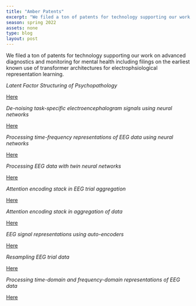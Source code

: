 ```yaml
---
title: "Amber Patents"
excerpt: "We filed a ton of patents for technology supporting our work on advanced diagnostics and monitoring for mental health including filings on the earliest known use of transformer architectures for electrophysiological representation learning."
season: spring 2022
assets: none
type: blog
layout: post
---
```


We filed a ton of patents for technology supporting our work on advanced diagnostics and monitoring for mental health including filings on the earliest known use of transformer architectures for electrophsiological representation learning.

*Latent Factor Structuring of Psychopathology* 

[Here](https://scholar.google.com/citations?view_op=view_citation&hl=en&user=WPewiKcAAAAJ&sortby=pubdate&citation_for_view=WPewiKcAAAAJ:UxriW0iASnsC) 

*De-noising task-specific electroencephalogram signals using neural networks* 

[Here](https://scholar.google.com/citations?view_op=view_citation&hl=en&user=WPewiKcAAAAJ&sortby=pubdate&citation_for_view=WPewiKcAAAAJ:SP6oXDckpogC)

*Processing time-frequency representations of EEG data using neural networks* 

[Here](https://scholar.google.com/citations?view_op=view_citation&hl=en&user=WPewiKcAAAAJ&sortby=pubdate&citation_for_view=WPewiKcAAAAJ:uWQEDVKXjbEC)

*Processing EEG data with twin neural networks* 

[Here](https://scholar.google.com/citations?view_op=view_citation&hl=en&user=WPewiKcAAAAJ&sortby=pubdate&citation_for_view=WPewiKcAAAAJ:OU6Ihb5iCvQC)

*Attention encoding stack in EEG trial aggregation* 

[Here](https://scholar.google.com/citations?view_op=view_citation&hl=en&user=WPewiKcAAAAJ&sortby=pubdate&citation_for_view=WPewiKcAAAAJ:p2g8aNsByqUC)

*Attention encoding stack in aggregation of data* 

[Here](https://scholar.google.com/citations?view_op=view_citation&hl=en&user=WPewiKcAAAAJ&sortby=pubdate&citation_for_view=WPewiKcAAAAJ:XiSMed-E-HIC)

*EEG signal representations using auto-encoders* 

[Here](https://scholar.google.com/citations?view_op=view_citation&hl=en&user=WPewiKcAAAAJ&sortby=pubdate&citation_for_view=WPewiKcAAAAJ:u9iWguZQMMsC)

*Resampling EEG trial data* 

[Here](https://scholar.google.com/citations?view_op=view_citation&hl=en&user=WPewiKcAAAAJ&sortby=pubdate&citation_for_view=WPewiKcAAAAJ:Tiz5es2fbqcC)

*Processing time-domain and frequency-domain representations of EEG data* 

[Here](https://scholar.google.com/citations?view_op=view_citation&hl=en&user=WPewiKcAAAAJ&sortby=pubdate&citation_for_view=WPewiKcAAAAJ:WbkHhVStYXYCC)